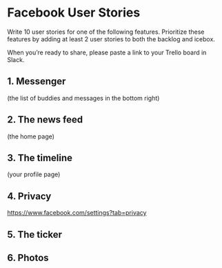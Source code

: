 # Facebook User Stories

Write 10 user stories for one of the following features. Prioritize these features
by adding at least 2 user stories to both the backlog and icebox.

When you’re ready to share, please paste a link to your Trello board in Slack.

## 1. Messenger 

(the list of buddies and messages in the bottom right)

## 2. The news feed

(the home page)

## 3. The timeline

(your profile page)

## 4. Privacy

https://www.facebook.com/settings?tab=privacy

## 5. The ticker

## 6. Photos